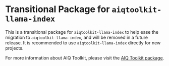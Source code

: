 <!--
SPDX-FileCopyrightText: Copyright (c) 2025, NVIDIA CORPORATION & AFFILIATES. All rights reserved.
SPDX-License-Identifier: Apache-2.0

Licensed under the Apache License, Version 2.0 (the "License");
you may not use this file except in compliance with the License.
You may obtain a copy of the License at

http://www.apache.org/licenses/LICENSE-2.0

Unless required by applicable law or agreed to in writing, software
distributed under the License is distributed on an "AS IS" BASIS,
WITHOUT WARRANTIES OR CONDITIONS OF ANY KIND, either express or implied.
See the License for the specific language governing permissions and
limitations under the License.
-->

# Transitional Package for `aiqtoolkit-llama-index`
This is a transitional package for `aiqtoolkit-llama-index` to help ease the migration to `aiqtoolkit-llama-index`, and will be removed in a future release. It is recommended to use `aiqtoolkit-llama-index` directly for new projects.

For more information about AIQ Toolkit, please visit the [AIQ Toolkit package](https://pypi.org/project/aiqtoolkit-llama-index/).
